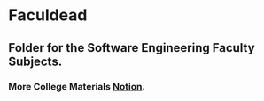 # Faculdead

## Folder for the Software Engineering Faculty Subjects.

### More College Materials [Notion](https://economic-evergreen-291.notion.site/Faculshit-812ad982ccd44780b1339963c9ad6919).
